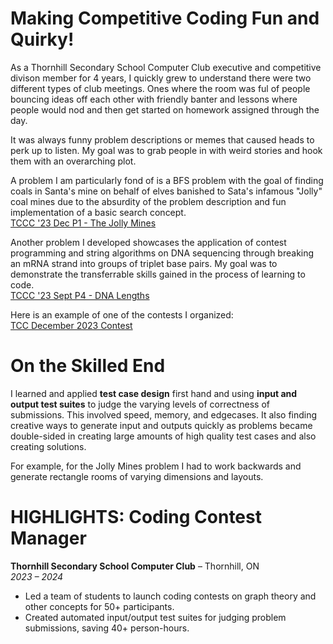 
# Making Competitive Coding Fun and Quirky!

As a Thornhill Secondary School Computer Club executive and competitive divison member for 4 years, I quickly grew to understand there were two different types of club meetings. Ones where the room was ful of people bouncing ideas off each other with friendly banter and lessons where people would nod and then get started on homework assigned through the day.

It was always funny problem descriptions or memes that caused heads to perk up to listen.
My goal was to grab people in with weird stories and hook them with an overarching plot. 

A problem I am particularly fond of is a BFS problem with the goal of finding coals in Santa's mine on behalf of elves banished to Sata's infamous "Jolly" coal mines due to the absurdity of the problem description and fun implementation of a basic search concept. <br>
[TCCC '23 Dec P1 - The Jolly Mines](https://tssoj.ca/problem/tccc23dec1)

Another problem I developed showcases the application of contest programming and string algorithms on DNA sequencing through breaking an mRNA strand into groups of triplet base pairs. My goal was to demonstrate the transferrable skills gained in the process of learning to code. <br>
[TCCC '23 Sept P4 - DNA Lengths](https://tssoj.ca/problem/tccc23sept4)


Here is an example of one of the contests I organized: <br>
[TCC December 2023 Contest](https://tssoj.ca/contest/tcc23dec)

# On the Skilled End

I learned and applied <strong>test case design</strong> first hand and using <strong>input and output test suites</strong> to judge the varying levels of correctness of submissions. This involved speed, memory, and edgecases. It also finding creative ways to generate input and outputs quickly as problems became double-sided in creating large amounts of high quality test cases and also creating solutions.
<br>

For example, for the Jolly Mines problem I had to work backwards and generate rectangle rooms of varying dimensions and layouts. 



# HIGHLIGHTS: Coding Contest Manager  
**Thornhill Secondary School Computer Club** – Thornhill, ON  
*2023 – 2024*

- Led a team of students to launch coding contests on graph theory and other concepts for 50+ participants.
- Created automated input/output test suites for judging problem submissions, saving 40+ person-hours.

